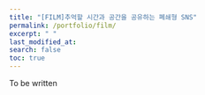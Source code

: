 ```yaml
---
title: "[FILM]추억할 시간과 공간을 공유하는 폐쇄형 SNS"
permalink: /portfolio/film/
excerpt: " "
last_modified_at: 
search: false
toc: true
---
```

To be written